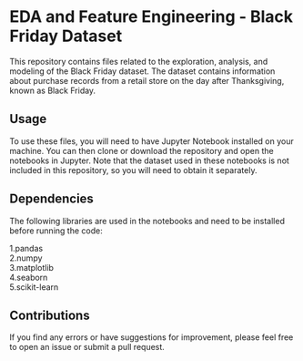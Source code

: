 # EDA and Feature Engineering - Black Friday Dataset
This repository contains files related to the exploration, analysis, and modeling of the Black Friday dataset. The dataset contains information about purchase records from a retail store on the day after Thanksgiving, known as Black Friday.

## Usage
To use these files, you will need to have Jupyter Notebook installed on your machine. You can then clone or download the repository and open the notebooks in Jupyter. Note that the dataset used in these notebooks is not included in this repository, so you will need to obtain it separately.

## Dependencies
The following libraries are used in the notebooks and need to be installed before running the code:

1.pandas <br>
2.numpy <br>
3.matplotlib <br>
4.seaborn <br>
5.scikit-learn <br>

## Contributions
If you find any errors or have suggestions for improvement, please feel free to open an issue or submit a pull request.
